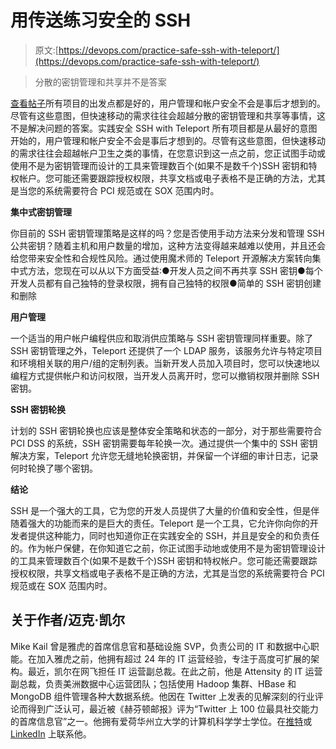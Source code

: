 # 用传送练习安全的 SSH

> 原文:[https://devops.com/practice-safe-ssh-with-teleport/](https://devops.com/practice-safe-ssh-with-teleport/)

> 分散的密钥管理和共享并不是答案

[查看帖子](https://devops.com/2015/08/24/practice-safe-ssh-with-teleport/)所有项目的出发点都是好的，用户管理和帐户安全不会是事后才想到的。尽管有这些意图，但快速移动的需求往往会超越分散的密钥管理和共享等事情，这不是解决问题的答案。实践安全 SSH with Teleport 所有项目都是从最好的意图开始的，用户管理和帐户安全不会是事后才想到的。尽管有这些意图，但快速移动的需求往往会超越帐户卫生之类的事情，在您意识到这一点之前，您正试图手动或使用不是为密钥管理而设计的工具来管理数百个(如果不是数千个)SSH 密钥和特权帐户。您可能还需要跟踪授权权限，共享文档或电子表格不是正确的方法，尤其是当您的系统需要符合 PCI 规范或在 SOX 范围内时。

**集中式密钥管理**

你目前的 SSH 密钥管理策略是这样的吗？您是否使用手动方法来分发和管理 SSH 公共密钥？随着主机和用户数量的增加，这种方法变得越来越难以使用，并且还会给您带来安全性和合规性风险。通过使用魔术师的 Teleport 开源解决方案转向集中式方法，您现在可以从以下方面受益:●开发人员之间不再共享 SSH 密钥●每个开发人员都有自己独特的登录权限，拥有自己独特的权限●简单的 SSH 密钥创建和删除

**用户管理**

一个适当的用户帐户编程供应和取消供应策略与 SSH 密钥管理同样重要。除了 SSH 密钥管理之外，Teleport 还提供了一个 LDAP 服务，该服务允许与特定项目和环境相关联的用户/组的定制列表。当新开发人员加入项目时，您可以快速地以编程方式提供帐户和访问权限，当开发人员离开时，您可以撤销权限并删除 SSH 密钥。

**SSH 密钥轮换**

计划的 SSH 密钥轮换也应该是整体安全策略和状态的一部分，对于那些需要符合 PCI DSS 的系统，SSH 密钥需要每年轮换一次。通过提供一个集中的 SSH 密钥解决方案，Teleport 允许您无缝地轮换密钥，并保留一个详细的审计日志，记录何时轮换了哪个密钥。

**结论**

SSH 是一个强大的工具，它为您的开发人员提供了大量的价值和安全性，但是伴随着强大的功能而来的是巨大的责任。Teleport 是一个工具，它允许你向你的开发者提供这种能力，同时也知道你正在实践安全的 SSH，并且是安全的和负责任的。作为帐户保健，在你知道它之前，你正试图手动地或使用不是为密钥管理设计的工具来管理数百个(如果不是数千个)SSH 密钥和特权帐户。您可能还需要跟踪授权权限，共享文档或电子表格不是正确的方法，尤其是当您的系统需要符合 PCI 规范或在 SOX 范围内时。

## 关于作者/迈克·凯尔

Mike Kail 曾是雅虎的首席信息官和基础设施 SVP，负责公司的 IT 和数据中心职能。在加入雅虎之前，他拥有超过 24 年的 IT 运营经验，专注于高度可扩展的架构。最近，凯尔在网飞担任 IT 运营副总裁。在此之前，他是 Attensity 的 IT 运营副总裁，负责美洲数据中心运营团队；包括使用 Hadoop 集群、HBase 和 MongoDB 组件管理各种大数据系统。他因在 Twitter 上发表的见解深刻的行业评论而得到广泛认可，最近被《赫芬顿邮报》评为“Twitter 上 100 位最具社交能力的首席信息官”之一。他拥有爱荷华州立大学的计算机科学学士学位。在[推特](https://twitter.com/mdkail)或 [LinkedIn](https://www.linkedin.com/in/mdkail) 上联系他。
